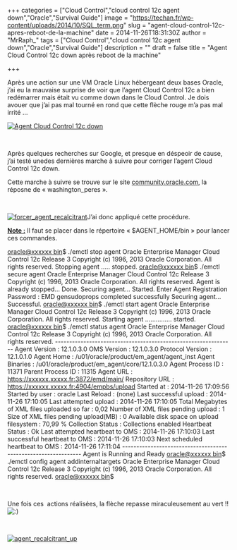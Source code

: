 +++
categories = ["Cloud Control","cloud control 12c agent down","Oracle","Survival Guide"]
image = "https://techan.fr/wp-content/uploads/2014/10/SQL_term.png"
slug = "agent-cloud-control-12c-apres-reboot-de-la-machine"
date = 2014-11-26T18:31:30Z
author = "MrRaph_"
tags = ["Cloud Control","cloud control 12c agent down","Oracle","Survival Guide"]
description = ""
draft = false
title = "Agent Cloud Control 12c down après reboot de la machine"

+++


Après une action sur une VM Oracle Linux hébergeant deux bases Oracle, j’ai eu la mauvaise surprise de voir que l’agent Cloud Control 12c a bien redémarrer mais était vu comme down dans le Cloud Control. Je dois avouer que j’ai pas mal tourné en rond que cette flèche rouge m’a pas mal irrité …  
  
[![Agent Cloud Control 12c down](https://techan.fr/wp-content/uploads/2014/11/agent_recalcitrant1.png)](https://techan.fr/wp-content/uploads/2014/11/agent_recalcitrant1.png)

 

Après quelques recherches sur Google, et presque en déspeoir de cause, j’ai testé unedes dernières marche à suivre pour corriger l’agent Cloud Control 12c down.

Cette marche à suivre se trouve sur le site [community.oracle.com](https://community.oracle.com/thread/2429559?start=0&tstart=0), la réposne de « washington_peres ».

 

[![forcer_agent_recalcitrant](https://techan.fr/wp-content/uploads/2014/11/forcer_agent_recalcitrant.png)](https://techan.fr/wp-content/uploads/2014/11/forcer_agent_recalcitrant.png)J’ai donc appliqué cette procédure.

**<span style="text-decoration: underline;">Note :</span>** Il faut se placer dans le répertoire « $AGENT_HOME/bin » pour lancer ces commandes.

[oracle@xxxxxx bin](ORCL)$ ./emctl stop agent Oracle Enterprise Manager Cloud Control 12c Release 3 Copyright (c) 1996, 2013 Oracle Corporation. All rights reserved. Stopping agent ..... stopped. [oracle@xxxxxx bin](ORCL)$ ./emctl secure agent Oracle Enterprise Manager Cloud Control 12c Release 3 Copyright (c) 1996, 2013 Oracle Corporation. All rights reserved. Agent is already stopped... Done. Securing agent... Started. Enter Agent Registration Password : EMD gensudoprops completed successfully Securing agent... Successful. [oracle@xxxxxx bin](ORCL)$ ./emctl start agent Oracle Enterprise Manager Cloud Control 12c Release 3 Copyright (c) 1996, 2013 Oracle Corporation. All rights reserved. Starting agent ............... started. [oracle@xxxxxx bin](ORCL)$ ./emctl status agent Oracle Enterprise Manager Cloud Control 12c Release 3 Copyright (c) 1996, 2013 Oracle Corporation. All rights reserved. --------------------------------------------------------------- Agent Version : 12.1.0.3.0 OMS Version : 12.1.0.3.0 Protocol Version : 12.1.0.1.0 Agent Home : /u01/oracle/product/em_agent/agent_inst Agent Binaries : /u01/oracle/product/em_agent/core/12.1.0.3.0 Agent Process ID : 11371 Parent Process ID : 11315 Agent URL : https://xxxxxx.xxxxx.fr:3872/emd/main/ Repository URL : https://xxxxxx.xxxxx.fr:4904/empbs/upload Started at : 2014-11-26 17:09:56 Started by user : oracle Last Reload : (none) Last successful upload : 2014-11-26 17:10:05 Last attempted upload : 2014-11-26 17:10:05 Total Megabytes of XML files uploaded so far : 0,02 Number of XML files pending upload : 1 Size of XML files pending upload(MB) : 0 Available disk space on upload filesystem : 70,99 % Collection Status : Collections enabled Heartbeat Status : Ok Last attempted heartbeat to OMS : 2014-11-26 17:10:03 Last successful heartbeat to OMS : 2014-11-26 17:10:03 Next scheduled heartbeat to OMS : 2014-11-26 17:11:04 --------------------------------------------------------------- Agent is Running and Ready [oracle@xxxxxx bin](ORCL)$ ./emctl config agent addinternaltargets Oracle Enterprise Manager Cloud Control 12c Release 3 Copyright (c) 1996, 2013 Oracle Corporation. All rights reserved. [oracle@xxxxxx bin](ORCL)$

 

Une fois ces  actions réalisées, la flèche repasse miraculeusement au vert !! ![:)](http://blog.techan.fr/wp-includes/images/smilies/simple-smile.png)

 

[![agent_recalcitrant_up](https://techan.fr/wp-content/uploads/2014/11/agent_recalcitrant_up.png)](https://techan.fr/wp-content/uploads/2014/11/agent_recalcitrant_up.png)

 

 


